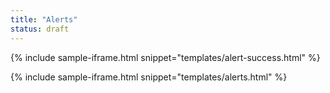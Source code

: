 ```yaml
---
title: "Alerts"
status: draft
---
```


{% include sample-iframe.html snippet="templates/alert-success.html" %}

{% include sample-iframe.html snippet="templates/alerts.html" %}
